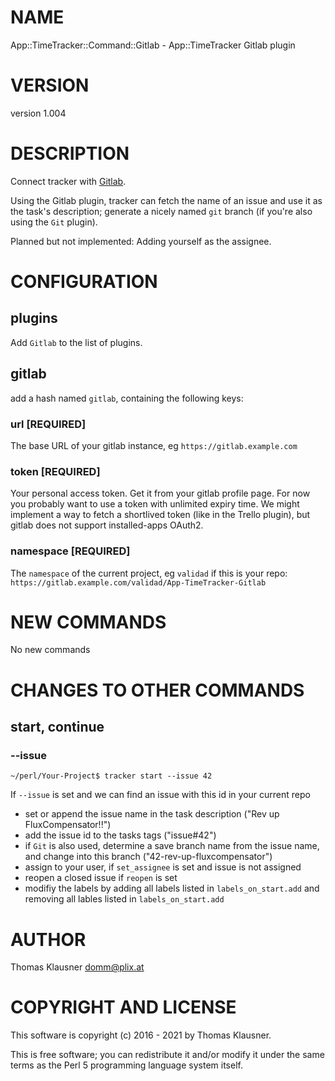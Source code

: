 # NAME

App::TimeTracker::Command::Gitlab - App::TimeTracker Gitlab plugin

# VERSION

version 1.004

# DESCRIPTION

Connect tracker with [Gitlab](https://about.gitlab.com/).

Using the Gitlab plugin, tracker can fetch the name of an issue and use
it as the task's description; generate a nicely named `git` branch
(if you're also using the `Git` plugin).

Planned but not implemented: Adding yourself as the assignee.

# CONFIGURATION

## plugins

Add `Gitlab` to the list of plugins.

## gitlab

add a hash named `gitlab`, containing the following keys:

### url \[REQUIRED\]

The base URL of your gitlab instance, eg `https://gitlab.example.com`

### token \[REQUIRED\]

Your personal access token. Get it from your gitlab profile page. For
now you probably want to use a token with unlimited expiry time. We
might implement a way to fetch a shortlived token (like in the Trello
plugin), but gitlab does not support installed-apps OAuth2.

### namespace \[REQUIRED\]

The `namespace` of the current project, eg `validad` if this is your repo: `https://gitlab.example.com/validad/App-TimeTracker-Gitlab`

# NEW COMMANDS

No new commands

# CHANGES TO OTHER COMMANDS

## start, continue

### --issue

    ~/perl/Your-Project$ tracker start --issue 42

If `--issue` is set and we can find an issue with this id in your current repo

- set or append the issue name in the task description ("Rev up FluxCompensator!!")
- add the issue id to the tasks tags ("issue#42")
- if `Git` is also used, determine a save branch name from the issue name, and change into this branch ("42-rev-up-fluxcompensator")
- assign to your user, if `set_assignee` is set and issue is not assigned
- reopen a closed issue if `reopen` is set
- modifiy the labels by adding all labels listed in `labels_on_start.add` and removing all lables listed in `labels_on_start.add`

# AUTHOR

Thomas Klausner <domm@plix.at>

# COPYRIGHT AND LICENSE

This software is copyright (c) 2016 - 2021 by Thomas Klausner.

This is free software; you can redistribute it and/or modify it under
the same terms as the Perl 5 programming language system itself.
